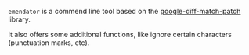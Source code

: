 `emendator` is a commend line tool based on the [google-diff-match-patch][dmp] library.

[dmp]: https://code.google.com/p/google-diff-match-patch/

It also offers some additional functions, like ignore certain characters (punctuation marks, etc).

